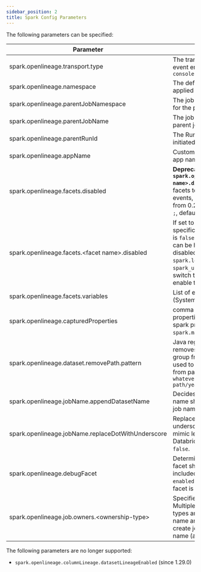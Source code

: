```yaml
---
sidebar_position: 2
title: Spark Config Parameters
---
```



The following parameters can be specified:

| Parameter                                             | Definition                                                                                                                                                                                                                                                                                                                                                                                                                                                                               | Example                                       |
|-------------------------------------------------------|------------------------------------------------------------------------------------------------------------------------------------------------------------------------------------------------------------------------------------------------------------------------------------------------------------------------------------------------------------------------------------------------------------------------------------------------------------------------------------------|-----------------------------------------------|
| spark.openlineage.transport.type                      | The transport type used for event emit, default type is `console`                                                                                                                                                                                                                                                                                                                                                                                                                        | http                                          |
| spark.openlineage.namespace                           | The default namespace to be applied for any jobs submitted                                                                                                                                                                                                                                                                                                                                                                                                                               | MyNamespace                                   |
| spark.openlineage.parentJobNamespace                  | The job namespace to be used for the parent job facet                                                                                                                                                                                                                                                                                                                                                                                                                                    | ParentJobNamespace                            |
| spark.openlineage.parentJobName                       | The job name to be used for the parent job facet                                                                                                                                                                                                                                                                                                                                                                                                                                         | ParentJobName                                 |
| spark.openlineage.parentRunId                         | The RunId of the parent job that initiated this Spark job                                                                                                                                                                                                                                                                                                                                                                                                                                | xxxx-xxxx-xxxx-xxxx                           |
| spark.openlineage.appName                             | Custom value overwriting Spark app name in events                                                                                                                                                                                                                                                                                                                                                                                                                                        | AppName                                       |
| spark.openlineage.facets.disabled                     | **Deprecated: Use the property `spark.openlineage.facets<facet name>.disabled` instead**. List of facets to filter out from the events, enclosed in `[]` (required from 0.21.x) and separated by `;`, default is `[]`                                                                                                                                                                                                                                                                    | \[columnLineage;\]                            |
| spark.openlineage.facets.&lt;facet name&gt;.disabled  | If set to true, it disables the specific facet. The default value is `false`. The name of the facet can be hierarchical. The facets disabled by default are `debug`, `spark.logicalPlan` and `spark_unknown`. You have to switch the flag to `false` to enable them.                                                                                                                                                                                                                     | true                                          |
| spark.openlineage.facets.variables                    | List of environment variables (System.getenv()                                                                                                                                                                                                                                                                                                                                                                                                                                           | \[columnLineage;\]                            |
| spark.openlineage.capturedProperties                  | comma separated list of properties to be captured in spark properties facet (default `spark.master`, `spark.app.name`)                                                                                                                                                                                                                                                                                                                                                                   | "spark.example1,spark.example2"               |
| spark.openlineage.dataset.removePath.pattern          | Java regular expression that removes `?<remove>` named group from dataset path. Can be used to last path subdirectories from paths like `s3://my-whatever-path/year=2023/month=04`                                                                                                                                                                                                                                                                                                       | `(.*)(?<remove>\/.*\/.*)`                     |
| spark.openlineage.jobName.appendDatasetName           | Decides whether output dataset name should be appended to job name. By default `true`.                                                                                                                                                                                                                                                                                                                                                                                                   | false                                         |
| spark.openlineage.jobName.replaceDotWithUnderscore    | Replaces dots in job name with underscore. Can be used to mimic legacy behaviour on Databricks platform. By default `false`.                                                                                                                                                                                                                                                                                                                                                             | false                                         |
| spark.openlineage.debugFacet                          | Determines whether debug facet shall be generated and included within the event. Set `enabled` to turn it on. By default, facet is disabled.                                                                                                                                                                                                                                                                                                                                             | enabled                                       |
| spark.openlineage.job.owners.<ownership-type\>        | Specifies ownership of the job. Multiple entries with different types are allowed. Config key name and value are used to create job ownership type and name (available since 1.13).                                                                                                                                                                                                                                                                                                      | spark.openlineage.job.owners.team="Some Team" |

The following parameters are no longer supported:
- `spark.openlineage.columnLineage.datasetLineageEnabled` (since 1.29.0)
